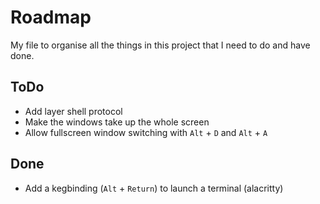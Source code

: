 # Roadmap
My file to organise all the things in this project that I need to do and have done.
## ToDo
 - Add layer shell protocol
 - Make the windows take up the whole screen
 - Allow fullscreen window switching with `Alt` + `D` and `Alt` + `A`
## Done
 - Add a kegbinding (`Alt` + `Return`) to launch a terminal (alacritty)
